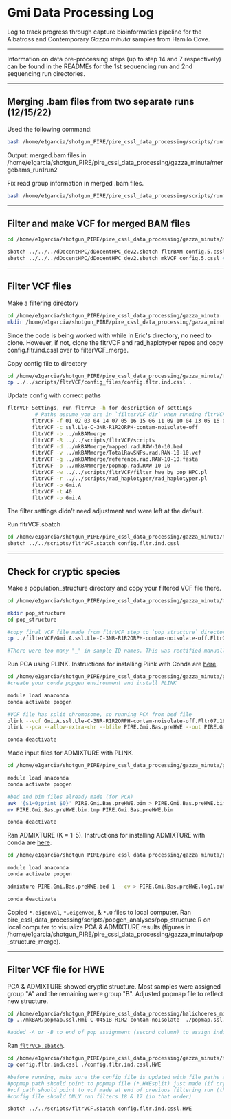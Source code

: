 # Gmi Data Processing Log

Log to track progress through capture bioinformatics pipeline for the Albatross and Contemporary *Gazza minuta* samples from Hamilo Cove.

---

Information on data pre-processing steps (up to step 14 and 7 respectively) can be found in the READMEs for the 1st sequencing run and 2nd sequencing run directories.

---
## Merging .bam files from two separate runs (12/15/22)

Used the following command:

```sh
bash /home/e1garcia/shotgun_PIRE/pire_cssl_data_processing/scripts/runmerge_2runs_cssl_array.bash /home/e1garcia/shotgun_PIRE/pire_cssl_data_processing/gazza_minuta Gmi
```

Output: merged.bam files in /home/e1garcia/shotgun_PIRE/pire_cssl_data_processing/gazza_minuta/mergebams_run1run2

Fix read group information in merged .bam files.

```sh
bash /home/e1garcia/shotgun_PIRE/pire_cssl_data_processing/scripts/runmerge_2runs_cssl_array.bash /home/e1garcia/shotgun_PIRE/pire_cssl_data_processing/gazza_minuta/mkBAMmerge_copy
```

---
## Filter and make VCF for merged BAM files

```sh
cd /home/e1garcia/shotgun_PIRE/pire_cssl_data_processing/gazza_minuta/mkBAMmerge

sbatch ../../../dDocentHPC/dDocentHPC_dev2.sbatch fltrBAM config.5.cssl #Run filtering
sbatch ../../../dDocentHPC/dDocentHPC_dev2.sbatch mkVCF config.5.cssl #Make VCF files
```

---
## Filter VCF files

Make a filtering directory

```sh
cd /home/e1garcia/shotgun_PIRE/pire_cssl_data_processing/gazza_minuta
mkdir /home/e1garcia/shotgun_PIRE/pire_cssl_data_processing/gazza_minuta/filterVCF_merge
```

Since the code is being worked with while in Eric's directory, no need to clone. However, if not, clone the fltrVCF and rad_haplotyper repos and copy config.fltr.ind.cssl over to filterVCF_merge.

Copy config file to directory

```sh
cd /home/e1garcia/shotgun_PIRE/pire_cssl_data_processing/gazza_minuta/filterVCF_merge
cp ../../scripts/fltrVCF/config_files/config.fltr.ind.cssl .
```

Update config with correct paths

```sh
fltrVCF Settings, run fltrVCF -h for description of settings
         # Paths assume you are in `filterVCF dir` when running fltrVCF, change as necessary
        fltrVCF -f 01 02 03 04 14 07 05 16 15 06 11 09 10 04 13 05 16 07               # order to run filters in
        fltrVCF -c ssl.Lle-C-3NR-R1R2ORPH-contam-noisolate-off                         # cutoffs, ie ref description
        fltrVCF -b ../mkBAMmerge                                                       # path to *.bam files
        fltrVCF -R ../../scripts/fltrVCF/scripts                                       # path to fltrVCF R scripts
        fltrVCF -d ../mkBAMmerge/mapped.rad.RAW-10-10.bed                              # bed file used in genotyping
        fltrVCF -v ../mkBAMmerge/TotalRawSNPs.rad.RAW-10-10.vcf                        # vcf file to filter
        fltrVCF -g ../mkBAMmerge/reference.rad.RAW-10-10.fasta                         # reference genome
        fltrVCF -p ../mkBAMmerge/popmap.rad.RAW-10-10                                  # popmap file
        fltrVCF -w ../../scripts/fltrVCF/filter_hwe_by_pop_HPC.pl                      # path to HWE filter script
        fltrVCF -r ../../scripts/rad_haplotyper/rad_haplotyper.pl                      # path to rad_haplotyper script
        fltrVCF -o Gmi.A                                                               # prefix on output files, use to track settings
        fltrVCF -t 40                                                                  # number of threads [1]
        fltrVCF -o Gmi.A 
```
The filter settings didn't need adjustment and were left at the default.

Run fltrVCF.sbatch

```sh
cd /home/e1garcia/shotgun_PIRE/pire_cssl_data_processing/gazza_minuta/filterVCF_merge
sbatch ../../scripts/fltrVCF.sbatch config.fltr.ind.cssl
```

---
## Check for cryptic species

Make a population_structure directory and copy your filtered VCF file there.

```sh
cd /home/e1garcia/shotgun_PIRE/pire_cssl_data_processing/gazza_minuta/filterVCF_merge

mkdir pop_structure
cd pop_structure

#copy final VCF file made from fltrVCF step to `pop_structure` directory
cp ../filterVCF/Gmi.A.ssl.Lle-C-3NR-R1R2ORPH-contam-noisolate-off.Fltr07.18.vcf .

#There were too many "_" in sample ID names. This was rectified manually by editing the VCF using nano as there was issues with bcftools reading the VCF file.
```

Run PCA using PLINK. Instructions for installing Plink with Conda are [here](https://github.com/philippinespire/pire_cssl_data_processing/blob/main/scripts/popgen_analyses/README.md).

```sh
cd /home/e1garcia/shotgun_PIRE/pire_cssl_data_processing/gazza_minuta/pop_structure
#create your conda popgen environment and install PLINK

module load anaconda
conda activate popgen

#VCF file has split chromosome, so running PCA from bed file
plink --vcf Gmi.A.ssl.Lle-C-3NR-R1R2ORPH-contam-noisolate-off.Fltr07.18.vcf --alow-extra-chr --make-bed --out PIRE.Gmi.Bas.preHWE
plink --pca --allow-extra-chr --bfile PIRE.Gmi.Bas.preHWE --out PIRE.Gmi.Bas.preHWE

conda deactivate
```

Made input files for ADMIXTURE with PLINK.

```sh
cd /home/e1garcia/shotgun_PIRE/pire_cssl_data_processing/gazza_minuta/pop_structure

module load anaconda
conda activate popgen

#bed and bim files already made (for PCA)
awk '{$1=0;print $0}' PIRE.Gmi.Bas.preHWE.bim > PIRE.Gmi.Bas.preHWE.bim.tmp
mv PIRE.Gmi.Bas.preHWE.bim.tmp PIRE.Gmi.Bas.preHWE.bim

conda deactivate
```

Ran ADMIXTURE (K = 1-5). Instructions for installing ADMIXTURE with conda are [here](https://github.com/philippinespire/pire_cssl_data_processing/blob/main/scripts/popgen_analyses/README.md).

```sh
cd /home/e1garcia/shotgun_PIRE/pire_cssl_data_processing/gazza_minuta/pop_structure

module load anaconda
conda activate popgen

admixture PIRE.Gmi.Bas.preHWE.bed 1 --cv > PIRE.Gmi.Bas.preHWE.log1.out #run from 1-5

conda deactivate
```

Copied `*.eigenval`, `*.eigenvec`, & `*.Q` files to local computer. Ran pire_cssl_data_processing/scripts/popgen_analyses/pop_structure.R on local computer to visualize PCA & ADMIXTURE results (figures in /home/e1garcia/shotgun_PIRE/pire_cssl_data_processing/gazza_minuta/pop_structure_merge).

---
## Filter VCF file for HWE

PCA & ADMIXTURE showed cryptic structure. Most samples were assigned group "A" and the remaining were group "B".
Adjusted popmap file to reflect new structure.

```sh
cd /home/e1garcia/shotgun_PIRE/pire_cssl_data_processing/halichoeres_miniatus/filterVCF
cp ../mkBAM/popmap.ssl.Hmi-C-0451B-R1R2-contam-noIsolate  ./popmap.ssl.Hmi-C-0451B-R1R2-contam-noIsolate.HWEsplit

#added -A or -B to end of pop assignment (second column) to assign individual to either group A or group B.
```

Ran [`fltrVCF.sbatch`](https://github.com/philippinespire/pire_cssl_data_processing/blob/main/scripts/fltrVCF.sbatch).

```sh
cd /home/e1garcia/shotgun_PIRE/pire_cssl_data_processing/gazza_minuta/filterVCF_merge/filterVCF
cp config.fltr.ind.cssl ./config.fltr.ind.cssl.HWE

#before running, make sure the config file is updated with file paths and file extensions based on your species
#popmap path should point to popmap file (*.HWEsplit) just made (if cryptic structure detected)
#vcf path should point to vcf made at end of previous filtering run (the file PCA & ADMIXTURE was run with)
#config file should ONLY run filters 18 & 17 (in that order)

sbatch ../../scripts/fltrVCF.sbatch config.fltr.ind.cssl.HWE
```
